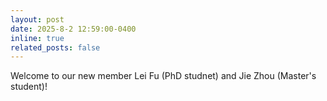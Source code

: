 ```yaml
---
layout: post
date: 2025-8-2 12:59:00-0400
inline: true
related_posts: false
---
```


Welcome to our new member Lei Fu (PhD studnet) and Jie Zhou (Master's student)!

